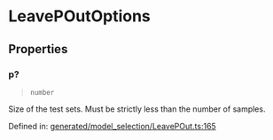 # LeavePOutOptions

## Properties

### p?

> `number`

Size of the test sets. Must be strictly less than the number of samples.

Defined in:  [generated/model\_selection/LeavePOut.ts:165](https://github.com/transitive-bullshit/scikit-learn-ts/blob/122b3c0/packages/sklearn/src/generated/model_selection/LeavePOut.ts#L165)

